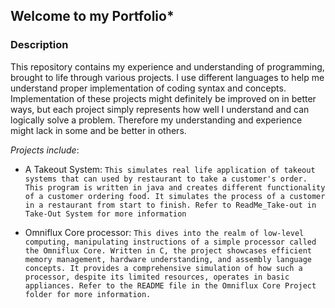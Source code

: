 ## Welcome to my Portfolio*

### Description
This repository contains my experience and understanding of programming, brought to life through various projects. I use different languages to help me understand proper implementation of coding syntax and concepts.
Implementation of these projects might definitely be improved on in better ways, but each project simply represents how well I understand and can logically solve a problem. Therefore my understanding and experience might lack in some and be better in others.

_Projects include_: 

- A Takeout System: `This simulates real life application of takeout systems that can used by restaurant to take a customer's order. This program is written in java and creates different functionality of a customer ordering food. It simulates the process of a customer in a restaurant from start to finish. Refer to ReadMe_Take-out in Take-Out System for more information`

- Omniflux Core processor: `This dives into the realm of low-level computing, manipulating instructions of a simple processor called the Omniflux Core. Written in C, the project showcases efficient memory management, hardware understanding, and assembly language concepts. It provides a comprehensive simulation of how such a processor, despite its limited resources, operates in basic appliances. Refer to the README file in the Omniflux Core Project folder for more information.`
 